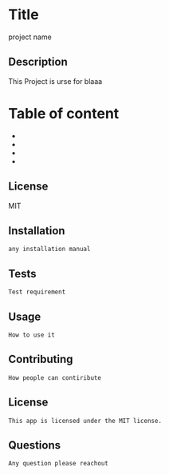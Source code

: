 # Title

project name

## Description

This Project is urse for blaaa
# Table of content
*
*
*
*

## License
MIT
## Installation
    any installation manual
## Tests
    Test requirement 
## Usage
    How to use it 
## Contributing
    How people can contiribute 
## License
    This app is licensed under the MIT license.
## Questions
    Any question please reachout 

